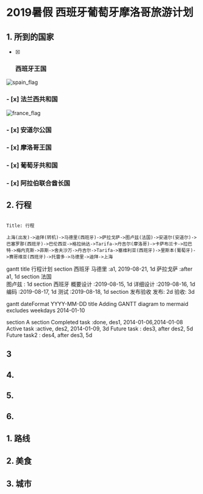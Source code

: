 # 2019暑假 西班牙葡萄牙摩洛哥旅游计划


## 1. 所到的国家

- [x] ### 西班牙王国 

![spain_flag](http://www.all-flags-world.com/country-flag/Spain/flag-spain-XL.jpg)

### - [x] 法兰西共和国

![france_flag](http://www.all-flags-world.com/country-flag/France/flag-france-XL.jpg)

### - [x] 安道尔公国
### - [x] 摩洛哥王国
### - [x] 葡萄牙共和国
### - [x] 阿拉伯联合酋长国

## 2. 行程

```seq

Title: 行程

上海(出发)->迪拜(转机)->马德里(西班牙)->萨拉戈萨->图卢兹(法国)->安道尔(安道尔)->巴塞罗那(西班牙)->巴伦西亚->格拉纳达->Tarifa->丹吉尔(摩洛哥)->卡萨布兰卡->拉巴特->梅内克斯->菲斯->舍夫沙万->丹吉尔->Tarifa->塞维利亚(西班牙)->里斯本(葡萄牙)->赛哥维亚(西班牙)->托雷多->马德里->迪拜->上海

```
gantt
    title 行程计划
    section 西班牙
        马德里       :a1, 2019-08-21, 1d
        萨拉戈萨     :after a1, 1d
    section 法国    
        图卢兹       : 1d
    section 西班牙
        概要设计      :2019-08-15, 1d
        详细设计      :2019-08-16, 1d
        编码          :2019-08-17, 1d
        测试          :2019-08-18, 1d
    section 发布验收
        发布: 2d
        验收: 3d

gantt
dateFormat  YYYY-MM-DD
title Adding GANTT diagram to mermaid
excludes weekdays 2014-01-10

section A section
Completed task            :done,    des1, 2014-01-06,2014-01-08
Active task               :active,  des2, 2014-01-09, 3d
Future task               :         des3, after des2, 5d
Future task2               :         des4, after des3, 5d


## 3
## 4.
## 5.
## 6.


## 1. 路线
## 2. 美食
## 3. 城市


